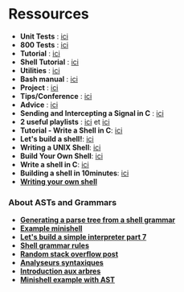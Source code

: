 # Ressources

- **Unit Tests** : [ici](https://docs.google.com/spreadsheets/d/1Wt26w8nPAoJ-xKwN2scdwfnp0QVq_D1XC9eNv0iPLDA/edit?usp=sharing)
- **800 Tests** : [ici](https://docs.google.com/spreadsheets/d/1BPW7k81LJPhGv2fbi35NIIoOC_mGZXQQJDnV0SjulFs/edit?gid=0#gid=0)
- **Tutorial** : [ici](https://m4nnb3ll.medium.com/minishell-building-a-mini-bash-a-42-project-b55a10598218)
- **Shell Tutorial** : [ici](https://www.cs.purdue.edu/homes/grr/SystemsProgrammingBook/Book/Chapter5-WritingYourOwnShell.pdf)
- **Utilities** : [ici](https://pubs.opengroup.org/onlinepubs/9699919799/utilities/V3_chap02.html)
- **Bash manual** : [ici](https://www.gnu.org/savannah-checkouts/gnu/bash/manual/bash.html)
- **Project** : [ici](https://github.com/Tablerase/42_Projects/tree/main/Projects/MiniShell)
- **Tips/Conference** : [ici](https://www.youtube.com/live/8tbaCbtdjeg)
- **Advice** : [ici](https://medium.com/@mostafa.omrane/mes-conseils-si-je-devais-recommencer-minishell-a9783c51ba1b)
- **Sending and Intercepting a Signal in C** : [ici](https://www.codequoi.com/en/sending-and-intercepting-a-signal-in-c/)
- **2 useful playlists** : [ici](https://youtube.com/playlist?list=PLGU1kcPKHMKj5yA0RPb5AK4QAhexmQwrW&si=2o0Tk06V1ZVGjWGi) et [ici](https://youtube.com/playlist?list=PL7_TuD9ZDMhg5uLHLyd8em13XBKfjzCzR&si=3_jRRlsrydlHJOQN)
- **Tutorial - Write a Shell in C**: [ici](https://brennan.io/2015/01/16/write-a-shell-in-c/)
- **Let's build a shell!**: [ici](https://github.com/kamalmarhubi/shell-workshop)
- **Writing a UNIX Shell**: [ici](https://indradhanush.github.io/blog/writing-a-unix-shell-part-1/)
- **Build Your Own Shell**: [ici](https://github.com/tokenrove/build-your-own-shell)
- **Write a shell in C**: [ici](https://danishpraka.sh/posts/write-a-shell/)
- **Building a shell in 10minutes**: [ici](https://www.youtube.com/watch?v=k6TTj4C0LF0)
- [**Writing your own shell**](https://www.cs.purdue.edu/homes/grr/SystemsProgrammingBook/Book/Chapter5-WritingYourOwnShell.pdf)

### About ASTs and Grammars
- [**Generating a parse tree from a shell grammar**](https://dev.to/oyagci/generating-a-parse-tree-from-a-shell-grammar-f1)
- [**Example minishell**](https://github.com/mli42/at42minishell)
- [**Let's build a simple interpreter part 7**](https://ruslanspivak.com/lsbasi-part7/)
- [**Shell grammar rules**](https://pubs.opengroup.org/onlinepubs/9699919799/utilities/V3_chap02.html#tag_18_10_02)
- [**Random stack overflow post**](https://stackoverflow.com/questions/52666511/create-an-ast-from-bash-in-c)
- [**Analyseurs syntaxiques**](https://sjrd.developpez.com/algorithmique/analyseurs-syntaxiques/#Lno-IX)
- [**Introduction aux arbres**](https://rperrot.developpez.com/articles/algo/structures/arbres/)
- [**Minishell example with AST**](https://github.com/zelhajou/42cursus-minishell)
